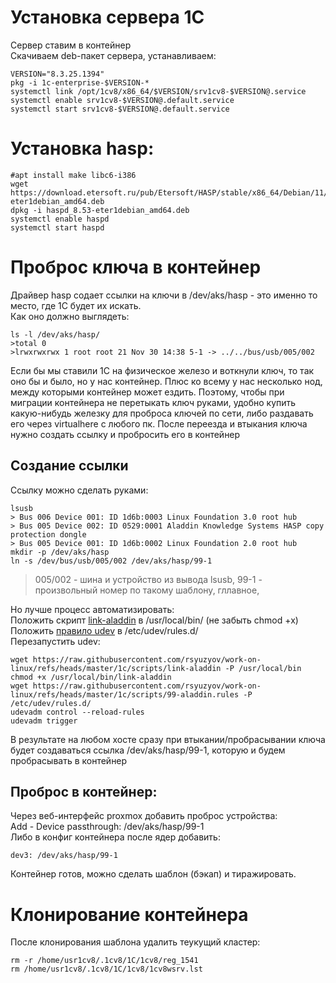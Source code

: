 # Установка сервера 1С

Сервер ставим в контейнер  
Скачиваем deb-пакет сервера, устанавливаем:

```
VERSION="8.3.25.1394"
pkg -i 1c-enterprise-$VERSION-*
systemctl link /opt/1cv8/x86_64/$VERSION/srv1cv8-$VERSION@.service
systemctl enable srv1cv8-$VERSION@.default.service
systemctl start srv1cv8-$VERSION@.default.service
```

# Установка hasp:

```
#apt install make libc6-i386
wget https://download.etersoft.ru/pub/Etersoft/HASP/stable/x86_64/Debian/11/haspd_8.53-eter1debian_amd64.deb
dpkg -i haspd_8.53-eter1debian_amd64.deb
systemctl enable haspd
systemctl start haspd
```

# Проброс ключа в контейнер

Драйвер hasp содает ссылки на ключи в /dev/aks/hasp - это именно то место, где 1С будет их искать.  
Как оно должно выглядеть:

```
ls -l /dev/aks/hasp/
>total 0
>lrwxrwxrwx 1 root root 21 Nov 30 14:38 5-1 -> ../../bus/usb/005/002
```

Если бы мы ставили 1С на физическое железо и воткнули ключ, то так оно бы и было, но у нас контейнер.
Плюс ко всему у нас несколько нод, между которыми контейнер может ездить.
Поэтому, чтобы при миграции контейнера не перетыкать ключ руками, удобно купить какую-нибудь железку для проброса ключей по сети, либо раздавать его через virtualhere с любого пк.
После переезда и втыкания ключа нужно создать ссылку и пробросить его в контейнер

## Создание ссылки

Ссылку можно сделать руками:

```
lsusb
> Bus 006 Device 001: ID 1d6b:0003 Linux Foundation 3.0 root hub
> Bus 005 Device 002: ID 0529:0001 Aladdin Knowledge Systems HASP copy protection dongle
> Bus 005 Device 001: ID 1d6b:0002 Linux Foundation 2.0 root hub
mkdir -p /dev/aks/hasp
ln -s /dev/bus/usb/005/002 /dev/aks/hasp/99-1
```

> 005/002 - шина и устройство из вывода lsusb, 99-1 - произвольный номер по такому шаблону, гллавное,

Но лучше процесс автоматизировать:  
Положить скрипт [link-aladdin](./scripts/link-aladdin) в /usr/local/bin/ (не забыть chmod +x)  
Положить [правило udev](./scripts/99-aladdin.rules) в /etc/udev/rules.d/  
Перезапустить udev:

```
wget https://raw.githubusercontent.com/rsyuzyov/work-on-linux/refs/heads/master/1c/scripts/link-aladdin -P /usr/local/bin
chmod +x /usr/local/bin/link-aladdin
wget https://raw.githubusercontent.com/rsyuzyov/work-on-linux/refs/heads/master/1c/scripts/99-aladdin.rules -P /etc/udev/rules.d/
udevadm control --reload-rules
udevadm trigger
```

В результате на любом хосте сразу при втыкании/пробрасывании ключа будет создаваться ссылка /dev/aks/hasp/99-1, которую и будем пробрасывать в контейнер

## Проброс в контейнер:

Через веб-интерфейс proxmox добавить проброс устройства:  
Add - Device passthrough: /dev/aks/hasp/99-1  
Либо в конфиг контейнера после ядер добавить:

```
dev3: /dev/aks/hasp/99-1
```

Контейнер готов, можно сделать шаблон (бэкап) и тиражировать.

# Клонирование контейнера

После клонирования шаблона удалить теукущий кластер:

```
rm -r /home/usr1cv8/.1cv8/1C/1cv8/reg_1541
rm /home/usr1cv8/.1cv8/1C/1cv8/1cv8wsrv.lst
```
